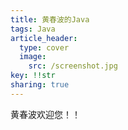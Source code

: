 ```yaml
---
title: 黄春波的Java
tags: Java
article_header:
  type: cover
  image:
    src: /screenshot.jpg
key: !!str
sharing: true
---
```


黄春波欢迎您！！

<!--more-->